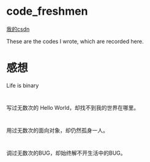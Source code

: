 # code_freshmen
[我的csdn](https://blog.csdn.net/intmainhhh)

These are the codes I wrote, which are recorded here.
# 感想
Life is binary
#
写过无数次的 Hello World，却找不到我的世界在哪里。
#
用过无数次的面向对象，却仍然孤身一人。
#
调过无数次的BUG，却始终解不开生活中的BUG。
